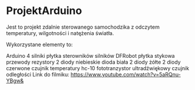 # ProjektArduino

Jest to projekt zdalnie sterowanego samochodzika z odczytem temperatury, wilgotności i natężenia światła.

Wykorzystane elementy to:

Arduino
4 silniki
płytka sterowników silników DFRobot
płytka stykowa
przewody
rezystory
2 diody niebieskie
dioda biała
2 diody żółte
2 diody czerwone
czujnik temperatury hc-10
fototranzystor
ultradźwiękowy czujnik odległości
Link do filmiku: https://www.youtube.com/watch?v=5aRQnu-YBgw&
